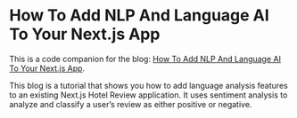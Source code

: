 # How To Add NLP And Language AI To Your Next.js App

This is a code companion for the blog: [How To Add NLP And Language AI To Your Next.js App](https://txt.cohere.ai/add-nlp-language-ai-to-next-js-app).

This blog is a tutorial that shows you how to add language analysis features to an existing Next.js Hotel Review application. It uses sentiment analysis to analyze and classify a user’s review as either positive or negative.
